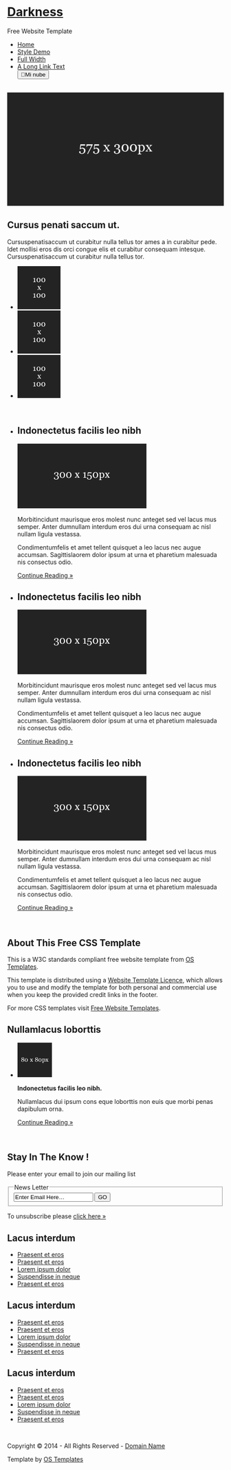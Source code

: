 <!DOCTYPE html PUBLIC "-//W3C//DTD XHTML 1.0 Transitional//EN" "http://www.w3.org/TR/xhtml1/DTD/xhtml1-transitional.dtd">
<!--
Template Name: Darkness
Author: <a href="http://www.os-templates.com/">OS Templates</a>
Author URI: http://www.os-templates.com/
Licence: Free to use under our free template licence terms
Licence URI: http://www.os-templates.com/template-terms
-->
<html xmlns="http://www.w3.org/1999/xhtml">
<head>
<title>Wise Khameleon</title>
<meta http-equiv="Content-Type" content="text/html; charset=iso-8859-1" />
<link rel="stylesheet" href="layout/styles/layout.css" type="text/css" />
</head>
<body id="top">
<div class="wrapper">
  <div id="header">
    <div id="logo">
      <h1><a href="index.html">Darkness</a></h1>
      <p>Free Website Template</p>
    </div>
    <div id="topnav">
      <ul>
          <li class="active"><a href="index.html">Home</a></li>
        <li><a href="pages/style-demo.html">Style Demo</a></li>
        <li><a href="pages/full-width.html">Full Width</a></li>
        <li class="last"><a href="#">A Long Link Text</a></li>
        <button onclick="window.location.href='https://whitekhameleon.ddns.net/subida'">💭Mi nube</button>
      </ul>
    </div>
    <br class="clear" />
  </div>
</div>
<div class="wrapper">
  <div id="latest">
    <div class="fl_left"><a href="#"><img src="images/demo/575x300.gif" alt="" /></a></div>
    <div class="fl_right">
      <h2>Cursus penati saccum ut.</h2>
      <p>Cursuspenatisaccum ut curabitur nulla tellus tor ames a in curabitur pede. Idet mollisi eros dis orci congue elis et curabitur consequam intesque. Cursuspenatisaccum ut curabitur nulla tellus tor.</p>
      <ul>
        <li><a href="#"><img src="images/demo/100x100.gif" alt="" /></a></li>
        <li><a href="#"><img src="images/demo/100x100.gif" alt="" /></a></li>
        <li class="last"><a href="#"><img src="images/demo/100x100.gif" alt="" /></a></li>
      </ul>
    </div>
    <br class="clear" />
  </div>
</div>
<div class="wrapper">
  <div id="intro">
    <ul>
      <li>
        <h2>Indonectetus facilis leo nibh</h2>
        <div class="imgholder"><a href="#"><img src="images/demo/300x150.gif" alt="" /></a></div>
        <p>Morbitincidunt maurisque eros molest nunc anteget sed vel lacus mus semper. Anter dumnullam interdum eros dui urna consequam ac nisl nullam ligula vestassa. </p>
        <p>Condimentumfelis et amet tellent quisquet a leo lacus nec augue accumsan. Sagittislaorem dolor ipsum at urna et pharetium malesuada nis consectus odio.</p>
        <p class="readmore"><a href="#">Continue Reading &raquo;</a></p>
      </li>
      <li>
        <h2>Indonectetus facilis leo nibh</h2>
        <div class="imgholder"><a href="#"><img src="images/demo/300x150.gif" alt="" /></a></div>
        <p>Morbitincidunt maurisque eros molest nunc anteget sed vel lacus mus semper. Anter dumnullam interdum eros dui urna consequam ac nisl nullam ligula vestassa. </p>
        <p>Condimentumfelis et amet tellent quisquet a leo lacus nec augue accumsan. Sagittislaorem dolor ipsum at urna et pharetium malesuada nis consectus odio.</p>
        <p class="readmore"><a href="#">Continue Reading &raquo;</a></p>
      </li>
      <li class="last">
        <h2>Indonectetus facilis leo nibh</h2>
        <div class="imgholder"><a href="#"><img src="images/demo/300x150.gif" alt="" /></a></div>
        <p>Morbitincidunt maurisque eros molest nunc anteget sed vel lacus mus semper. Anter dumnullam interdum eros dui urna consequam ac nisl nullam ligula vestassa. </p>
        <p>Condimentumfelis et amet tellent quisquet a leo lacus nec augue accumsan. Sagittislaorem dolor ipsum at urna et pharetium malesuada nis consectus odio.</p>
        <p class="readmore"><a href="#">Continue Reading &raquo;</a></p>
      </li>
    </ul>
    <br class="clear" />
  </div>
</div>
<div class="wrapper">
  <div id="container">
    <div id="content">
      <h2>About This Free CSS Template</h2>
      <p>This is a W3C standards compliant free website template from <a href="http://www.os-templates.com/">OS Templates</a>.</p>
      <p>This template is distributed using a <a href="http://www.os-templates.com/template-terms">Website Template Licence</a>, which allows you to use and modify the template for both personal and commercial use when you keep the provided credit links in the footer.</p>
      <p>For more CSS templates visit <a href="http://www.os-templates.com/">Free Website Templates</a>.</p>
    </div>
    <div id="column">
      <div class="holder">
        <h2>Nullamlacus loborttis</h2>
        <ul id="latestnews">
          <li class="last"><img class="imgl" src="images/demo/80x80.gif" alt="" />
            <p><strong>Indonectetus facilis leo nibh.</strong></p>
            <p>Nullamlacus dui ipsum cons eque loborttis non euis que morbi penas dapibulum orna.</p>
            <p class="readmore"><a href="#">Continue Reading &raquo;</a></p>
          </li>
        </ul>
      </div>
    </div>
    <br class="clear" />
  </div>
</div>
<div class="wrapper">
  <div id="footer">
    <div id="newsletter">
      <h2>Stay In The Know !</h2>
      <p>Please enter your email to join our mailing list</p>
      <form action="#" method="post">
        <fieldset>
          <legend>News Letter</legend>
          <input type="text" value="Enter Email Here&hellip;"  onfocus="this.value=(this.value=='Enter Email Here&hellip;')? '' : this.value ;" />
          <input type="submit" name="news_go" id="news_go" value="GO" />
        </fieldset>
      </form>
      <p>To unsubscribe please <a href="#">click here &raquo;</a></p>
    </div>
    <div class="footbox">
      <h2>Lacus interdum</h2>
      <ul>
        <li><a href="#">Praesent et eros</a></li>
        <li><a href="#">Praesent et eros</a></li>
        <li><a href="#">Lorem ipsum dolor</a></li>
        <li><a href="#">Suspendisse in neque</a></li>
        <li class="last"><a href="#">Praesent et eros</a></li>
      </ul>
    </div>
    <div class="footbox">
      <h2>Lacus interdum</h2>
      <ul>
        <li><a href="#">Praesent et eros</a></li>
        <li><a href="#">Praesent et eros</a></li>
        <li><a href="#">Lorem ipsum dolor</a></li>
        <li><a href="#">Suspendisse in neque</a></li>
        <li class="last"><a href="#">Praesent et eros</a></li>
      </ul>
    </div>
    <div class="footbox">
      <h2>Lacus interdum</h2>
      <ul>
        <li><a href="#">Praesent et eros</a></li>
        <li><a href="#">Praesent et eros</a></li>
        <li><a href="#">Lorem ipsum dolor</a></li>
        <li><a href="#">Suspendisse in neque</a></li>
        <li class="last"><a href="#">Praesent et eros</a></li>
      </ul>
    </div>
    <br class="clear" />
  </div>
</div>
<div class="wrapper">
  <div id="copyright">
    <p class="fl_left">Copyright &copy; 2014 - All Rights Reserved - <a href="#">Domain Name</a></p>
    <p class="fl_right">Template by <a target="_blank" href="http://www.os-templates.com/" title="Free Website Templates">OS Templates</a></p>
    <br class="clear" />
  </div>
</div>



  
</body>
</html>
